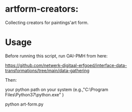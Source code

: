 # artform-creators:

Collecting creators for paintings'art form.


# Usage

Before running this script, run OAI-PMH from here:

https://github.com/netwerk-digitaal-erfgoed/interface-data-transformations/tree/main/data-gathering

Then:

your python path on your system (e.g.,"C:\Program Files\Python37\python.exe" )

python art-form.py
